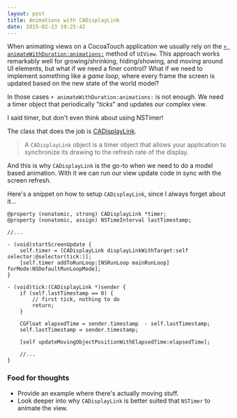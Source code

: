```yaml
---
layout: post
title: Animations with CADisplayLink
date: 2015-02-23 19:25:42
---
```


When animating views on a CocoaTouch application we usually rely on the [`+ animateWithDuration:animations:`](https://developer.apple.com/library/ios/documentation/UIKit/Reference/UIView_Class/#//apple_ref/occ/clm/UIView/animateWithDuration:animations:) method of `UIView`. This approach works remarkably well for growing/shrinking, hiding/showing, and moving around UI elements, but what if we need a finer control? What if we need to implement something like a _game loop_, where every frame the screen is updated based on the new state of the world model?

In those cases `+ animateWithDuration:animations:` is not enough. We need a timer object that periodically "_ticks_" and updates our complex view.

I said timer, but don't even think about using NSTimer!

The class that does the job is [CADisplayLink](https://developer.apple.com/library/prerelease/ios/documentation/QuartzCore/Reference/CADisplayLink_ClassRef/index.html).

> A `CADisplayLink` object is a timer object that allows your application to synchronize its drawing to the refresh rate of the display.

And this is why `CADisplayLink` is the go-to when we need to do a model based animation. With it we can run our view update code in sync with the screen refresh.

Here's a snippet on how to setup `CADisplayLink`, since I always forget about it...

```objc
@property (nonatomic, strong) CADisplayLink *timer;
@property (nonatomic, assign) NSTimeInterval lastTimestamp;

//...

- (void)startScreenUpdate {
    self.timer = [CADisplayLink displayLinkWithTarget:self selector:@selector(tick:)];
    [self.timer addToRunLoop:[NSRunLoop mainRunLoop] forMode:NSDefaultRunLoopMode];
}

- (void)tick:(CADisplayLink *)sender {
    if (self.lastTimestamp == 0) {
        // first tick, nothing to do
        return;
    }

    CGFloat elapsedTime = sender.timestamp  - self.lastTimestamp;
    self.lastTimestamp = sender.timestamp;

    [self updateMovingObjectPositionWithElapsedTime:elapsedTime];

    //...
}
```

### Food for thoughts

* Provide an example where there's actually moving stuff.
* Look deeper into why `CADisplayLink` is better suited that `NSTimer` to animate the view.
